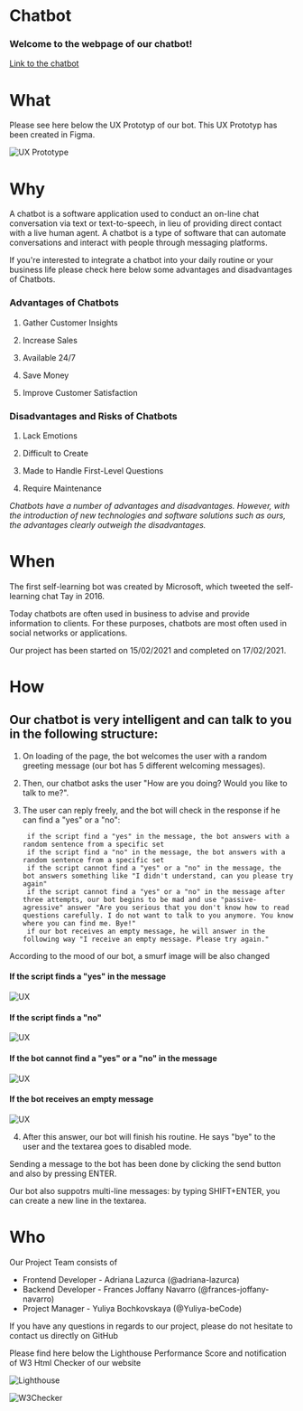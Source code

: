 # Chatbot

### Welcome to the webpage of our chatbot!

[Link to the chatbot](https://yuliya-becode.github.io/Javascript/)


# What

Please see here below the UX Prototyp of our bot. This UX Prototyp has been created in Figma.

![UX Prototype](pictures/firstFigma.png)


# Why 

A chatbot is a software application used to conduct an on-line chat conversation via text or text-to-speech, in lieu of providing direct contact with a live human agent. A chatbot is a type of software that can automate conversations and interact with people through messaging platforms. 

If you're interested to integrate a chatbot into your daily routine or your business life please check here below some advantages and disadvantages of Chatbots.

### Advantages of Chatbots

   1. Gather Customer Insights

   2. Increase Sales

   3. Available 24/7

   4. Save Money

   5. Improve Customer Satisfaction 

### Disadvantages and Risks of Chatbots

 1. Lack Emotions

 2. Difficult to Create

 3. Made to Handle First-Level Questions

 4. Require Maintenance

*Chatbots have a number of advantages and disadvantages. However, with the introduction of new technologies and software solutions such as ours, the advantages clearly outweigh the disadvantages.*

# When  

The first self-learning bot was created by Microsoft, which tweeted the self-learning chat Tay in 2016.

Today chatbots are often used in business to advise and provide information to clients. For these purposes, chatbots are most often used in social networks or applications.

Our project has been started on 15/02/2021 and completed on 17/02/2021.



# How


 ## Our chatbot is very intelligent and can talk to you in the following structure:

1. On loading of the page, the bot welcomes the user with a random greeting message (our bot has 5 different welcoming messages).
    
2. Then, our chatbot asks the user "How are you doing? Would you like to talk to me?".

3. The user can reply freely, and the bot will check in the response if he can find a "yes" or a "no": 

        if the script find a "yes" in the message, the bot answers with a random sentence from a specific set 
        if the script find a "no" in the message, the bot answers with a random sentence from a specific set 
        if the script cannot find a "yes" or a "no" in the message, the bot answers something like "I didn't understand, can you please try again"
        if the script cannot find a "yes" or a "no" in the message after three attempts, our bot begins to be mad and use "passive-agressive" answer "Are you serious that you don't know how to read questions carefully. I do not want to talk to you anymore. You know where you can find me. Bye!" 
        if our bot receives an empty message, he will answer in the following way "I receive an empty message. Please try again."

According to the mood of our bot, a smurf image will be also changed 

#### If the script finds a "yes" in the message

![UX](pictures/secondFigma.png)

#### If the script finds a "no"

![UX](pictures/thirdFigma.png)

####  If the bot cannot find a "yes" or a "no" in the message

![UX](pictures/fourthFigma.png)

####  If the bot receives an empty message

![UX](pictures/fifthFigma.png)


4. After this answer, our bot will finish his routine. He says "bye" to the user and the textarea goes to disabled mode.


Sending a message to the bot has been done by clicking the send button and also by pressing ENTER.

Our bot also suppotrs multi-line messages: by typing SHIFT+ENTER, you can create a new line in the textarea. 



# Who

Our Project Team consists of

* Frontend Developer - Adriana Lazurca (@adriana-lazurca)
* Backend Developer - Frances Joffany Navarro (@frances-joffany-navarro)
* Project Manager - Yuliya Bochkovskaya (@Yuliya-beCode)

If you have any questions in regards to our project, please do not hesitate to contact us directly on GitHub

Please find here below the Lighthouse Performance Score and notification of W3 Html Checker of our website

![Lighthouse](pictures/Lighthouse_score.png)

![W3Checker](pictures/W3Checker.png)
